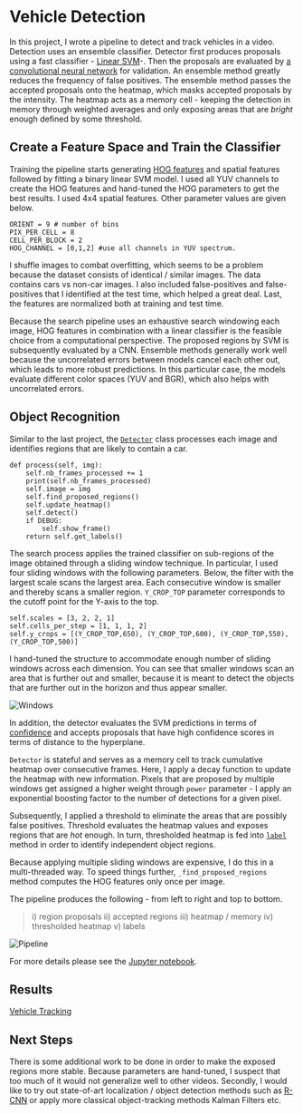 # Vehicle Detection

In this project, I wrote a pipeline to detect and track vehicles in a video. Detection uses an ensemble classifier. Detector first produces proposals using a fast classifier - [Linear SVM](https://github.com/dzorlu/sdc/blob/master/vehicle_detection/src/train.py#L45)-. Then the proposals are evaluated by [a convolutional neural network](https://github.com/dzorlu/sdc/blob/master/vehicle_detection/src/train.py#L190) for validation. An ensemble method greatly reduces the frequency of false positives. The ensemble method passes the accepted proposals onto the heatmap, which masks accepted proposals by the intensity. The heatmap acts as a memory cell - keeping the detection in memory through weighted averages and only exposing areas that are _bright_ enough defined by some threshold.

## Create a Feature Space and Train the Classifier

Training the pipeline starts generating [HOG features](https://github.com/dzorlu/sdc/blob/master/vehicle_detection/src/preprocessing.py#L24) and spatial features followed by fitting a binary linear SVM model. I used all YUV channels to create the HOG features and hand-tuned the HOG parameters to get the best results. I used 4x4 spatial features. Other parameter values are given below.

```
ORIENT = 9 # number of bins
PIX_PER_CELL = 8
CELL_PER_BLOCK = 2
HOG_CHANNEL = [0,1,2] #use all channels in YUV spectrum.
```

I shuffle images to combat overfitting, which seems to be a problem because the dataset consists of identical / similar images. The data contains cars vs non-car images. I also included false-positives and false-positives that I identified at the test time, which helped a great deal. Last, the features are normalized both at training and test time.

Because the search pipeline uses an exhaustive search windowing each image, HOG features in combination with a linear classifier is the feasible choice from a computational perspective. The proposed regions by SVM is subsequently evaluated by a CNN. Ensemble methods generally work well because the uncorrelated errors between models cancel each other out, which leads to more robust predictions. In this particular case, the models evaluate different color spaces (YUV and BGR), which also helps with uncorrelated errors.

## Object Recognition

Similar to the last project, the [`Detector`](https://github.com/dzorlu/sdc/blob/master/vehicle_detection/src/search.py#L131) class processes each image and identifies regions that are likely to contain a car.

```
def process(self, img):
    self.nb_frames_processed += 1
    print(self.nb_frames_processed)
    self.image = img
    self.find_proposed_regions()
    self.update_heatmap()
    self.detect()
    if DEBUG:
        self.show_frame()
    return self.get_labels()
```

The search process applies the trained classifier on sub-regions of the image obtained through a sliding window technique. In particular, I used four sliding windows with the following parameters. Below, the filter with the largest scale scans the largest area. Each consecutive window is smaller and thereby scans a smaller region. `Y_CROP_TOP` parameter corresponds to the cutoff point for the Y-axis to the top.

```
self.scales = [3, 2, 2, 1]
self.cells_per_step = [1, 1, 1, 2]
self.y_crops = [(Y_CROP_TOP,650), (Y_CROP_TOP,600), (Y_CROP_TOP,550), (Y_CROP_TOP,500)]
```

I hand-tuned the structure to accommodate enough number of sliding windows across each dimension. You can see that smaller windows scan an area that is further out and smaller, because it is meant to detect the objects that are further out in the horizon and thus appear smaller.

![Windows](https://github.com/dzorlu/sdc/blob/master/vehicle_detection/images/Screen%20Shot%202017-03-17%20at%202.30.53%20PM.png)

In addition, the detector evaluates the SVM predictions in terms of [confidence](http://scikit-learn.org/stable/modules/generated/sklearn.svm.LinearSVC.html#sklearn.svm.LinearSVC.decision_function) and accepts proposals that have high confidence scores in terms of distance to the hyperplane.

`Detector` is stateful and serves as a memory cell to track cumulative heatmap over consecutive frames. Here, I apply a decay function to update the heatmap with new information. Pixels that are proposed by multiple windows get assigned a higher weight through `power` parameter - I apply an exponential boosting factor to the number of detections for a given pixel.

Subsequently, I applied a threshold to eliminate the areas that are possibly false positives. Threshold evaluates the heatmap values and exposes regions that are _hot_ enough.  In turn, thresholded heatmap is fed into [`label`](https://docs.scipy.org/doc/scipy-0.16.0/reference/generated/scipy.ndimage.measurements.label.html) method in order to identify independent object regions.

Because applying multiple sliding windows are expensive, I do this in a multi-threaded way. To speed things further, `_find_proposed_regions` method computes the HOG features only once per image.

The pipeline produces the following - from left to right and top to bottom.

>  i) region proposals
>  ii) accepted regions
>  iii) heatmap / memory
>  iv) thresholded heatmap
>  v) labels

![Pipeline](https://github.com/dzorlu/sdc/blob/master/vehicle_detection/writeup_images/pipe.png)

For more details please see the [Jupyter notebook](https://github.com/dzorlu/sdc/blob/master/vehicle_detection/vehicle_detection.ipynb).

## Results

[Vehicle Tracking](https://youtu.be/mzUvJ4lDocc)

## Next Steps
There is some additional work to be done in order to make the exposed regions more stable. Because parameters are hand-tuned, I suspect that too much of it would not generalize well to other videos. Secondly, I would like to try out state-of-art localization / object detection methods such as [R-CNN](https://arxiv.org/abs/1504.08083) or apply more classical object-tracking methods Kalman Filters etc.
